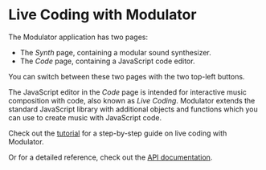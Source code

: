 # Live Coding with Modulator
The Modulator application has two pages:
- The *Synth* page, containing a modular sound synthesizer.
- The *Code* page, containing a JavaScript code editor.

You can switch between these two pages with the two top-left buttons.

The JavaScript editor in the *Code* page is intended for interactive music composition with code, also known as *Live Coding*. Modulator extends the standard JavaScript library with additional objects and functions which you can use to create music with JavaScript code.

Check out the [tutorial](#tutorial) for a step-by-step guide on live coding with Modulator.

Or for a detailed reference, check out the [API documentation](#lc-definitions.ts).